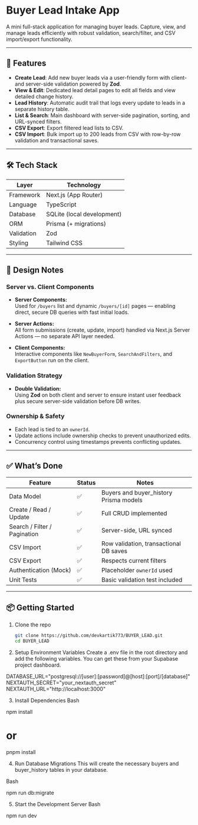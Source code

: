# Buyer Lead Intake App

A mini full-stack application for managing buyer leads. Capture, view, and manage leads efficiently with robust validation, search/filter, and CSV import/export functionality.

---

## 🚀 Features

- **Create Lead**: Add new buyer leads via a user-friendly form with client- and server-side validation powered by **Zod**.
- **View & Edit**: Dedicated lead detail pages to edit all fields and view detailed change history.
- **Lead History**: Automatic audit trail that logs every update to leads in a separate history table.
- **List & Search**: Main dashboard with server-side pagination, sorting, and URL-synced filters.
- **CSV Export**: Export filtered lead lists to CSV.
- **CSV Import**: Bulk import up to 200 leads from CSV with row-by-row validation and transactional saves.

---

## 🛠️ Tech Stack

| Layer       | Technology                      |
|-------------|--------------------------------|
| Framework   | Next.js (App Router)            |
| Language    | TypeScript                     |
| Database    | SQLite (local development)      |
| ORM         | Prisma (+ migrations)           |
| Validation  | Zod                            |
| Styling     | Tailwind CSS                   |

---

## 🎨 Design Notes

### Server vs. Client Components
- **Server Components:**  
  Used for `/buyers` list and dynamic `/buyers/[id]` pages — enabling direct, secure DB queries with fast initial loads.

- **Server Actions:**  
  All form submissions (create, update, import) handled via Next.js Server Actions — no separate API layer needed.

- **Client Components:**  
  Interactive components like `NewBuyerForm`, `SearchAndFilters`, and `ExportButton` run on the client.

### Validation Strategy
- **Double Validation:**  
  Using **Zod** on both client and server to ensure instant user feedback plus secure server-side validation before DB writes.

### Ownership & Safety
- Each lead is tied to an `ownerId`.
- Update actions include ownership checks to prevent unauthorized edits.
- Concurrency control using timestamps prevents conflicting updates.

---

## ✅ What’s Done

| Feature                      | Status | Notes                                       |
|-----------------------------|--------|---------------------------------------------|
| Data Model                  | ✅     | Buyers and buyer_history Prisma models      |
| Create / Read / Update      | ✅     | Full CRUD implemented                        |
| Search / Filter / Pagination | ✅     | Server-side, URL synced                      |
| CSV Import                 | ✅     | Row validation, transactional DB saves     |
| CSV Export                 | ✅     | Respects current filters                     |
| Authentication (Mock)      | ✅     | Placeholder `ownerId` used                    |
| Unit Tests                 | ✅     | Basic validation test included               |

---

## 📦 Getting Started

1. Clone the repo  
   ```bash
   git clone https://github.com/devkartik773/BUYER_LEAD.git
   cd BUYER_LEAD

2. Setup Environment Variables
Create a .env file in the root directory and add the following variables. You can get these from your Supabase project dashboard.

DATABASE_URL="postgresql://[user]:[password]@[host]:[port]/[database]"
NEXTAUTH_SECRET="your_nextauth_secret"
NEXTAUTH_URL="http://localhost:3000"

3. Install Dependencies
Bash

npm install
# or
pnpm install

4. Run Database Migrations
This will create the necessary buyers and buyer_history tables in your database.

Bash

npm run db:migrate

5. Start the Development Server
Bash

npm run dev
